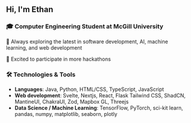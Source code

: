 ## Hi, I'm Ethan

### 🎓 Computer Engineering Student at McGill University
🌱 Always exploring the latest in software development, AI, machine learning, and web development

🔭 Excited to participate in more hackathons

### 🛠 Technologies & Tools
- **Languages**: Java, Python, HTML/CSS, TypeScript, JavaScript
- **Web development**: Svelte, Nextjs, React, Flask Tailwind CSS, ShadCN, MantineUI, ChakraUI, Zod, Mapbox GL, Threejs
- **Data Science / Machine Learning**: TensorFlow, PyTorch, sci-kit learn, pandas, numpy, matplotlib, seaborn, plotly
